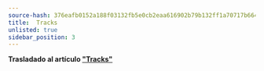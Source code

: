 ```yaml
---
source-hash: 376eafb0152a188f03132fb5e0cb2eaa616902b79b132ff1a70717b664562969
title:  Tracks
unlisted: true
sidebar_position: 3
---
```



**Trasladado al artículo ["Tracks"](./index.md)**